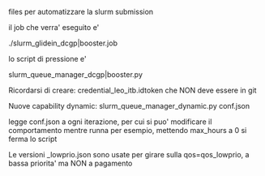 files per automatizzare la slurm submission

il job che verra' eseguito e' 

./slurm_glidein_dcgp|booster.job

lo script di pressione e' 

slurm_queue_manager_dcgp|booster.py


Ricordarsi di creare: credential_leo_itb.idtoken  che NON deve essere in git


Nuove capability dynamic: slurm_queue_manager_dynamic.py  conf.json

legge conf.json a ogni iterazione, per cui si puo' modificare il comportamento mentre runna
per esempio, mettendo max_hours a 0 si ferma lo script


Le versioni  _lowprio.json sono usate per girare sulla qos=qos_lowprio, a bassa priorita' ma NON a pagamento 
